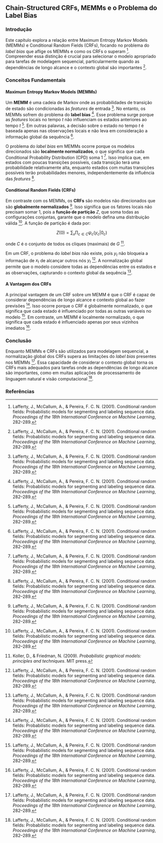 ## Chain-Structured CRFs, MEMMs e o Problema do Label Bias

### Introdução
Este capítulo explora a relação entre Maximum Entropy Markov Models (MEMMs) e Conditional Random Fields (CRFs), focando no problema do *label bias* que aflige os MEMMs e como os CRFs o superam [^24]. Compreender essa distinção é crucial para selecionar o modelo apropriado para tarefas de modelagem sequencial, particularmente quando as dependências de longo alcance e o contexto global são importantes [^24].

### Conceitos Fundamentais

#### Maximum Entropy Markov Models (MEMMs)
Um **MEMM** é uma cadeia de Markov onde as probabilidades de transição de estado são condicionadas às *features* de entrada [^24]. No entanto, os MEMMs sofrem do problema do **label bias** [^24]. Esse problema surge porque as *features* locais no tempo *t* não influenciam os estados anteriores ao tempo *t* [^24]. Em outras palavras, a decisão sobre o estado no tempo *t* é baseada apenas nas observações locais e não leva em consideração a informação global da sequência [^24].

O problema do *label bias* em MEMMs ocorre porque os modelos direcionados são **localmente normalizados**, o que significa que cada Conditional Probability Distribution (CPD) soma 1 [^24]. Isso implica que, em estados com poucas transições possíveis, cada transição terá uma probabilidade relativamente alta, enquanto estados com muitas transições possíveis terão probabilidades menores, independentemente da influência das *features* [^24].

#### Conditional Random Fields (CRFs)

Em contraste com os MEMMs, os **CRFs** são modelos não direcionados que são **globalmente normalizados** [^24]. Isso significa que os fatores locais não precisam somar 1, pois a **função de partição** *Z*, que soma todas as configurações conjuntas, garante que o modelo defina uma distribuição válida [^24]. A função de partição é dada por:

$$ Z(0) = \sum_x \prod_{c \in C} \psi_c(y_c|0_c) $$

onde *C* é o conjunto de todos os cliques (maximais) de *G* [^6].

Em um CRF, o problema do *label bias* não existe, pois *y<sub>t</sub>* não bloqueia a informação de *x<sub>t</sub>* de alcançar outros nós *y<sub>t</sub>* [^24]. A normalização global permite que o modelo considere todas as dependências entre os estados e as observações, capturando o contexto global da sequência [^24].

#### A Vantagem dos CRFs
A principal vantagem de um CRF sobre um MEMM é que o CRF é capaz de considerar dependências de longo alcance e contexto global ao fazer previsões [^24]. Isso ocorre porque o CRF é globalmente normalizado, o que significa que cada estado é influenciado por todas as outras variáveis no modelo [^24]. Em contraste, um MEMM é localmente normalizado, o que significa que cada estado é influenciado apenas por seus vizinhos imediatos [^24].

### Conclusão

Enquanto MEMMs e CRFs são utilizados para modelagem sequencial, a normalização global dos CRFs supera as limitações do *label bias* presentes nos MEMMs [^24]. Essa capacidade de considerar o contexto global torna os CRFs mais adequados para tarefas onde as dependências de longo alcance são importantes, como em muitas aplicações de processamento de linguagem natural e visão computacional [^24].

### Referências
[^24]: Lafferty, J., McCallum, A., & Pereira, F. C. N. (2001). Conditional random fields: Probabilistic models for segmenting and labeling sequence data. *Proceedings of the 18th International Conference on Machine Learning*, 282–289.
[^6]: Koller, D., & Friedman, N. (2009). *Probabilistic graphical models: principles and techniques*. MIT press.
<!-- END -->